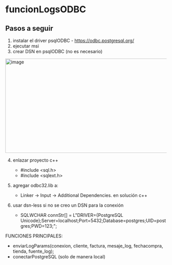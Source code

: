 # funcionLogsODBC
## Pasos a seguir
1. instalar el driver psqlODBC - https://odbc.postgresql.org/
2. ejecutar msi
3. crear DSN en psqlODBC (no es necesario)
<img width="536" height="295" alt="image" src="https://github.com/user-attachments/assets/6a4a6082-50a7-46e3-8380-7ad3cfc7bcd2" />



4. enlazar proyecto c++
   - #include <sql.h>
   - #include <sqlext.h>

5. agregar odbc32.lib a:
   - Linker → Input → Additional Dependencies. en solución c++
6. usar dsn-less si no se creo un DSN para la conexión
   - SQLWCHAR connStr[] = L"DRIVER={PostgreSQL Unicode};Server=localhost;Port=5432;Database=postgres;UID=postgres;PWD=123;";

FUNCIONES PRINCIPALES:
   - enviarLogParams(conexion, cliente, factura, mesaje_log, fechacompra, tienda, fuente_log);
   - conectarPostgreSQL (solo de manera local)
